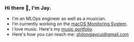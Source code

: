 ### Hi there 👋, I'm Jay.

- I'm an MLOps engineer as well as a musician.
- I’m currently working on the [macOS Monitoring System](https://github.com/shilongjaycui/macos-monitoring-system).
- I love music. Here's my [music portfolio](https://www.tiktok.com/@shilongjaycui).
- Here's how you can reach me: shilongjaycui@gmail.com
